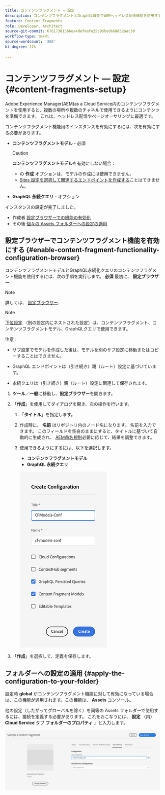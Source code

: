 ```yaml
---
title: コンテンツフラグメント — 設定
description: コンテンツフラグメントとGraphQL機能でAEMヘッドレス配信機能を使用する方法を説明します。
feature: Content Fragments
role: Developer, Architect
source-git-commit: 676173813b6ea4defeafe25c95be9668d32aac38
workflow-type: tm+mt
source-wordcount: '388'
ht-degree: 27%

---
```



# コンテンツフラグメント — 設定 {#content-fragments-setup}

Adobe Experience Manager(AEM)as a Cloud Service内のコンテンツフラグメントを使用すると、複数の場所や複数のチャネルで使用できるようにコンテンツを準備できます。 これは、ヘッドレス配信やページオーサリングに最適です。

コンテンツフラグメント機能用のインスタンスを有効にするには、次を有効にする必要があります。

* **コンテンツフラグメントモデル** - 必須

  >[!CAUTION]
  >
  >**コンテンツフラグメントモデル**&#x200B;を有効にしない場合：
  >
  >* の **作成** オプションは、モデルの作成には使用できません。
  >* [Sites 設定を選択して関連するエンドポイントを作成する](/help/headless/graphql-api/graphql-endpoint.md)ことはできません。

* **GraphQL 永続クエリ** - オプション

インスタンスの設定が完了しました。

* 作成者 [設定ブラウザーでの機能の有効化](#enable-content-fragment-functionality-configuration-browser)
* その後 [個々の Assets フォルダーへの設定の適用](#apply-the-configuration-to-your-folder)

## 設定ブラウザーでコンテンツフラグメント機能を有効にする {#enable-content-fragment-functionality-configuration-browser}

コンテンツフラグメントモデルとGraphQL永続化クエリのコンテンツフラグメント機能を使用するには、次の手順を実行します。 **必須** 最初に、 **設定ブラウザー**:

>[!NOTE]
>
>詳しくは、 [設定ブラウザー](/help/implementing/developing/introduction/configurations.md#using-configuration-browser).

>[!NOTE]
>
>[下位設定](/help/implementing/developing/introduction/configurations.md#configuration-resolution) （別の設定内にネストされた設定）は、コンテンツフラグメント、コンテンツフラグメントモデル、GraphQLクエリで使用できます。
>
>注意：
>
>* サブ設定でモデルを作成した後は、モデルを別のサブ設定に移動またはコピーすることはできません。
>
>* GraphQL エンドポイントは（引き続き）親（ルート）設定に基づいています。
>
>* 永続クエリは（引き続き）親（ルート）設定に関連して保存されます。

1. **ツール**／**一般**&#x200B;に移動し、**設定ブラウザー**&#x200B;を開きます。

1. 「**作成**」を使用してダイアログを開き、次の操作を行います。

   1. 「**タイトル**」を指定します。
   1. 作成時に、 **名前** はリポジトリ内のノード名になります。
名前を入力できます。 このフィールドを空白のままにすると、タイトルに基づいて自動的に生成され、 [AEM命名規則](/help/implementing/developing/introduction/naming-conventions.md)必要に応じて、結果を調整できます。
   1. 使用できるようにするには、以下を選択します。
      * **コンテンツフラグメントモデル**
      * **GraphQL 永続クエリ**

      ![設定の定義](assets/cf-setup-create-conf.png)

1. 「**作成**」を選択して、定義を保存します。

## フォルダーへの設定の適用 {#apply-the-configuration-to-your-folder}

設定時 **global** がコンテンツフラグメント機能に対して有効になっている場合は、この機能が適用されます。この機能は、 **Assets** コンソール。

他の設定（したがってグローバルを除く）を同等の Assets フォルダーで使用するには、接続を定義する必要があります。 これをおこなうには、 **設定** （内） **Cloud Service** タブ **フォルダーのプロパティ** 」と入力します。

![設定の適用](assets/cf-setup-apply-conf.png)
